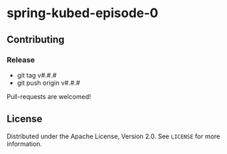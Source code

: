 # spring-kubed-episode-0

<!-- CONTRIBUTING -->
## Contributing

### Release

- git tag v#.#.#
- git push origin v#.#.#

Pull-requests are welcomed!

<!-- LICENSE -->
## License

Distributed under the Apache License, Version 2.0. See `LICENSE` for more information.
